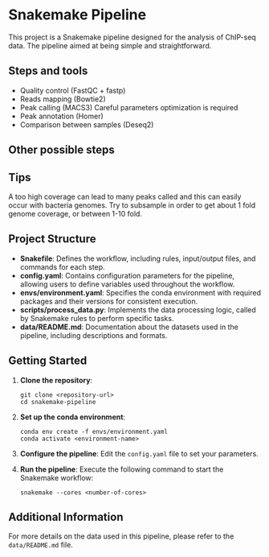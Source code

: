# Snakemake Pipeline

This project is a Snakemake pipeline designed for the analysis of ChIP-seq data. The pipeline aimed at being simple and straightforward.

## Steps and tools
- Quality control (FastQC + fastp)
- Reads mapping (Bowtie2)
- Peak calling (MACS3) Careful parameters optimization is required
- Peak annotation (Homer)
- Comparison between samples (Deseq2)

## Other possible steps


## Tips
A too high coverage can lead to many peaks called and this can easily occur with bacteria genomes. Try to subsample in order to get about 1 fold genome coverage, or between 1-10 fold.

## Project Structure

- **Snakefile**: Defines the workflow, including rules, input/output files, and commands for each step.
- **config.yaml**: Contains configuration parameters for the pipeline, allowing users to define variables used throughout the workflow.
- **envs/environment.yaml**: Specifies the conda environment with required packages and their versions for consistent execution.
- **scripts/process_data.py**: Implements the data processing logic, called by Snakemake rules to perform specific tasks.
- **data/README.md**: Documentation about the datasets used in the pipeline, including descriptions and formats.

## Getting Started

1. **Clone the repository**:
   ```
   git clone <repository-url>
   cd snakemake-pipeline
   ```

2. **Set up the conda environment**:
   ```
   conda env create -f envs/environment.yaml
   conda activate <environment-name>
   ```

3. **Configure the pipeline**:
   Edit the `config.yaml` file to set your parameters.

4. **Run the pipeline**:
   Execute the following command to start the Snakemake workflow:
   ```
   snakemake --cores <number-of-cores>
   ```

## Additional Information

For more details on the data used in this pipeline, please refer to the `data/README.md` file.